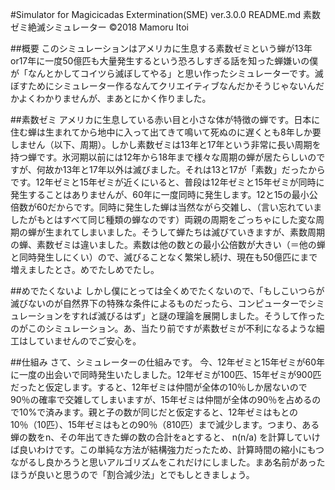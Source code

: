 #Simulator for Magicicadas Extermination(SME) ver.3.0.0 README.md
素数ゼミ絶滅シミュレーター
©2018 Mamoru Itoi

##概要
このシミュレーションはアメリカに生息する素数ゼミという蝉が13年or17年に一度50億匹も大量発生するという恐ろしすぎる話を知った蝉嫌いの僕が「なんとかしてコイツら滅ぼしてやる」と思い作ったシミュレーターです。滅ぼすためにシミュレーター作るなんてクリエイティブなんだかそうじゃないんだかよくわかりませんが、まあとにかく作りました。

##素数ゼミ
アメリカに生息している赤い目と小さな体が特徴の蝉です。日本に住む蝉は生まれてから地中に入って出てきて鳴いて死ぬのに遅くとも8年しか要しません（以下、周期）。しかし素数ゼミは13年と17年という非常に長い周期を持つ蝉です。氷河期以前には12年から18年まで様々な周期の蝉が居たらしいのですが、何故か13年と17年以外は滅びました。それは13と17が「素数」だったからです。12年ゼミと15年ゼミが近くにいると、普段は12年ゼミと15年ゼミが同時に発生することはありませんが、60年に一度同時に発生します。12と15の最小公倍数が60だからです。同時に発生した蝉は当然ながら交雑し、（言い忘れていましたがもとはすべて同じ種類の蝉なのです）両親の周期をごっちゃにした変な周期の蝉が生まれてしまいました。そうして蝉たちは滅びていきますが、素数周期の蝉、素数ゼミは違いました。素数は他の数との最小公倍数が大きい（＝他の蝉と同時発生しにくい）ので、滅びることなく繁栄し続け、現在も50億匹にまで増えましたとさ。めでたしめでたし。

##めでたくないよ
しかし僕にとっては全くめでたくないので、「もしこいつらが滅びないのが自然界下の特殊な条件によるものだったら、コンピューターでシミュレーションをすれば滅びるはず」と謎の理論を展開しました。そうして作ったのがこのシミュレーション。あ、当たり前ですが素数ゼミが不利になるような細工はしていませんのでご安心を。

##仕組み
さて、シミュレーターの仕組みです。
今、12年ゼミと15年ゼミが60年に一度の出会いで同時発生いたしました。12年ゼミが100匹、15年ゼミが900匹だったと仮定します。すると、12年ゼミは仲間が全体の10％しか居ないので90％の確率で交雑してしまいますが、15年ゼミは仲間が全体の90％を占めるので10%で済みます。親と子の数が同じだと仮定すると、12年ゼミはもとの10％（10匹）、15年ゼミはもとの90％（810匹）まで減少します。つまり、ある蝉の数をn、その年出てきた蝉の数の合計をaとすると、
n(n/a)
を計算していけば良いわけです。この単純な方法が結構強力だったため、計算時間の縮小にもつながるし良かろうと思いアルゴリズムをこれだけにしました。まあ名前があったほうが良いと思うので「割合減少法」とでもしときましょう。
